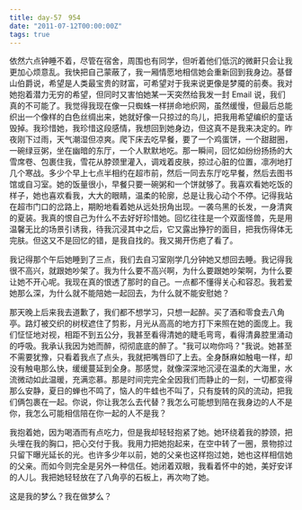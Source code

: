 ```yaml
---
title: day-57　954
date: "2011-07-12T00:00:00Z"
tags: true
---
```


依然六点钟睡不着，尽管在宿舍，周围也有同学，但听着他们低沉的微鼾只会让我更加心烦意乱。我快把自己蒙蔽了，我一厢情愿地相信她会重新回到我身边。基督山伯爵说，希望是人类最宝贵的财富，可希望对于我来说更像是梦魇的前奏。我对她抱着潜力无穷的希望，但同时又害怕她某一天突然给我发一封 Email 说，我们真的不可能了。我觉得我现在像一只蜘蛛一样拼命地织网，虽然缓慢，但最后总能织出一个像样的白色丝绸出来，她就好像一只掠过的鸟儿，把我用希望编织的童话毁掉。我珍惜她，我珍惜这段感情，我想回到她身边，但这真不是我来决定的。昨夜刚下过雨，天气潮湿但凉爽。爬下床去吃早餐，要了一个鸡蛋饼，一个甜甜圈，一碗绿豆粥，坐在幽暗的东厅，一个人默默地吃。那一瞬间，回忆如纷纷扬扬的大雪席卷、包裹住我，雪花从脖颈里灌入，调戏着皮肤，掠过心脏的位置，凛冽地打几个寒战。多少个早上七点半相约在超市前，然后一同去东厅吃早餐，然后去图书馆或自习室。她的饭量很小，早餐只要一碗粥和一个饼就够了。我喜欢看她吃饭的样子，她也喜欢看我，大大的眼睛，温柔的轮廓，总是让我心动个不停。记得我站在超市门口的岔路上，期盼地看着她从远处拐角出现。一袭乌黑的长发，一身清爽的夏装。我真的恨自己为什么不去好好珍惜她。回忆往往是一个双面怪兽，先是用温馨无比的场景引诱我，待我沉浸其中之后，它又露出狰狞的面目，把我伤得体无完肤。但这又不是回忆的错，是我自找的。我又揭开伤疤了看了。

我记得那个午后她睡到了三点，我们去自习室刚学几分钟她又想回去睡。我记得我很不高兴，就跟她吵架了。我为什么要不高兴啊，为什么要跟她吵架啊，为什么要让她不开心呢。我现在真的恨透了那时的自己。一点都不懂得关心和容忍。我若爱她那么深，为什么就不能陪她一起回去，为什么就不能安慰她？

那天晚上后来我去道歉了，我们都不想学习，只想一起醉。买了酒和零食去八角亭。路灯被交织的树杈遮住了剪影，月光从高高的地方打下来照在她的面庞上。我们怔怔地对视，相距不到五公分，我甚至看得清她的睫毛弯弯，看得清鼻腔里涌动的呼吸。我承认我因为她而醉，彻彻底底的醉了。"我可以吻你吗？"我说。她甚至不需要犹豫，只看着我点了点头，我就把嘴唇印了上去。全身酥麻如触电一样，却没有触电那么快，缓缓蔓延到全身。那感觉，就像深深地沉浸在温柔的大海里，水流微动如此温暖，充满恋慕。那是时间完完全全因我们而静止的一刻，一切都变得那么安静，夏日的蝉也不鸣了，恼人的牛蛙也不叫了，只有旋转的风的流动，把我们俩包裹在一起。你说，你让我怎么去代替？我怎么可能想到陪在我身边的人不是你，我怎么可能相信陪在你一起的人不是我？

我抱着她，因为喝酒而有点吃力，但是我却轻轻抱紧了她。她环绕着我的脖颈，把头埋在我的胸口，把心交付于我。我用力把她抱起来，在空中转了一圈，景物掠过只留下曝光延长的光。也许多少年以前，她的父亲也这样抱过她，她也这样相信她的父亲。而如今则完全是另外一种信任。她闭着双眼，我看着怀中的她，美好安详的人儿。我把她轻轻放在了八角亭的石板上，再次吻了她。

这是我的梦么？我在做梦么？

